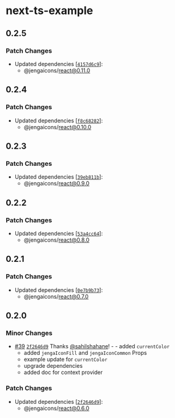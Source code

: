 # next-ts-example

## 0.2.5

### Patch Changes

- Updated dependencies
  [[`4157d6c9`](https://github.com/OutpostHQ/jengaicons/commit/4157d6c9b27b44062d8593a4af086aaa8b8dbfc2)]:
  - @jengaicons/react@0.11.0

## 0.2.4

### Patch Changes

- Updated dependencies
  [[`f8c68282`](https://github.com/OutpostHQ/jengaicons/commit/f8c68282cc5eb4cc90b4f9f5e77b773509604158)]:
  - @jengaicons/react@0.10.0

## 0.2.3

### Patch Changes

- Updated dependencies
  [[`39eb811b`](https://github.com/OutpostHQ/jengaicons/commit/39eb811b0eac5261e230c1ab677086b7d34a7009)]:
  - @jengaicons/react@0.9.0

## 0.2.2

### Patch Changes

- Updated dependencies
  [[`53a4cc64`](https://github.com/OutpostHQ/jengaicons/commit/53a4cc645b4fe43a66dda14ee1f3f7acc0b474b3)]:
  - @jengaicons/react@0.8.0

## 0.2.1

### Patch Changes

- Updated dependencies
  [[`0e7b9b73`](https://github.com/OutpostHQ/jengaicons/commit/0e7b9b7384e7fb05b9aa0982857aed35c8800704)]:
  - @jengaicons/react@0.7.0

## 0.2.0

### Minor Changes

- [#39](https://github.com/OutpostHQ/jengaicons/pull/39)
  [`2f2646d9`](https://github.com/OutpostHQ/jengaicons/commit/2f2646d9941e4ce4cad9e8a03e8cc86cf39b2e7e)
  Thanks [@sahilshahane](https://github.com/sahilshahane)! - - added
  `currentColor`
  - added `jengaIconFill` and `jengaIconCommon` Props
  - example update for `currentColor`
  - upgrade dependencies
  - added doc for context provider

### Patch Changes

- Updated dependencies
  [[`2f2646d9`](https://github.com/OutpostHQ/jengaicons/commit/2f2646d9941e4ce4cad9e8a03e8cc86cf39b2e7e)]:
  - @jengaicons/react@0.6.0
